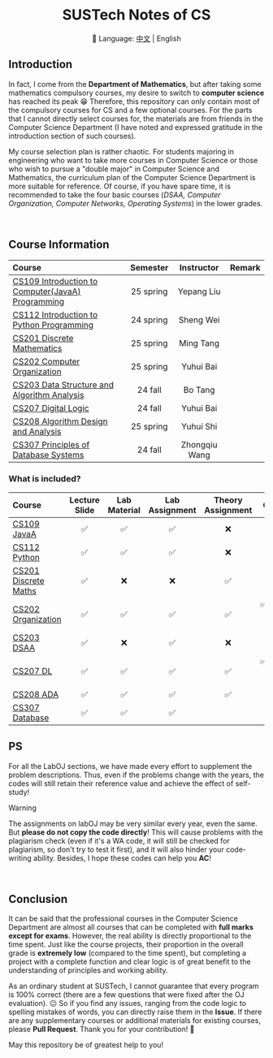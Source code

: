 <div align=center>

# SUSTech Notes of CS

📖 Language: [中文](https://github.com/lxriscute0501/SUSTech-Notes-of-CS/blob/main/README.md) | English

</div>

## Introduction

In fact, I come from the **Department of Mathematics**, but after taking some mathematics compulsory courses, my desire to switch to **computer science** has reached its peak 😁 Therefore, this repository can only contain most of the compulsory courses for CS and a few optional courses. For the parts that I cannot directly select courses for, the materials are from friends in the Computer Science Department (I have noted and expressed gratitude in the introduction section of such courses). 

My course selection plan is rather chaotic. For students majoring in engineering who want to take more courses in Computer Science or those who wish to pursue a "double major" in Computer Science and Mathematics, the curriculum plan of the Computer Science Department is more suitable for reference. Of course, if you have spare time, it is recommended to take the four basic courses (*DSAA, Computer Organization, Computer Networks, Operating Systems*) in the lower grades.

<br>

## Course Information

| Course | Semester | Instructor | Remark |
| :-------- | :-------: | :-------: | :-------: |
| [CS109 Introduction to Computer(JavaA) Programming ](./CS109%20Introduction%20to%20Computer(JavaA)%20Programming%20) | 25 spring | Yepang Liu |  |
| [CS112 Introduction to Python Programming ](./CS112%20Introduction%20to%20Python%20Programming%20)  | 24 spring | Sheng Wei |  |
| [CS201 Discrete Mathematics ](./CS201%20Discrete%20Mathematics%20) | 25 spring | Ming Tang |  |
| [CS202 Computer Organization](./CS202%20Computer%20Organization) | 25 spring | Yuhui Bai |  |
| [CS203 Data Structure and Algorithm Analysis ](./CS203%20Data%20Structure%20and%20Algorithm%20Analysis%20) | 24 fall | Bo Tang |  |
| [CS207 Digital Logic ](./CS207%20Digital%20Logic%20) | 24 fall | Yuhui Bai |  |
| [CS208 Algorithm Design and Analysis ](./CS208%20Algorithm%20Design%20and%20Analysis%20) | 25 spring | Yuhui Shi |  |
| [CS307 Principles of Database Systems ](./CS307%20Principles%20of%20Database%20Systems%20) | 24 fall | Zhongqiu Wang |  |

### What is included?

| Course | Lecture Slide | Lab Material | Lab Assignment | Theory Assignment | Quiz | Project |
| :-------- | :-------: | :-------: | :-------: | :-------: | :-------: | :-------: |
| [CS109 JavaA ](./CS109%20Introduction%20to%20Computer(JavaA)%20Programming%20) | ✅ | ✅ | ✅ | ❌ | ✅ | ✅ | 
| [CS112 Python ](./CS112%20Introduction%20to%20Python%20Programming%20)  | ✅ | ✅ | ✅ | ❌ | ✅ | ❌ |
| [CS201 Discrete Maths ](./CS201%20Discrete%20Mathematics%20) | ✅ | ❌ | ❌ | ✅ | ✅ | ✅(optional) |
| [CS202 Organization](./CS202%20Computer%20Organization) | ✅ | ✅ | ✅ | ✅ | ✅(lab, on BB) | ✅ |
| [CS203 DSAA ](./CS203%20Data%20Structure%20and%20Algorithm%20Analysis%20) | ✅ | ❌ | ✅ | ❌ | ✅ | ❌ |
| [CS207 DL ](./CS207%20Digital%20Logic%20) | ✅ | ✅ | ✅ | ✅ | ✅(lab, on BB) | ✅ |
| [CS208 ADA ](./CS208%20Algorithm%20Design%20and%20Analysis%20) | ✅ | ✅ | ✅ | ✅ | ❌ | ❌ |
| [CS307 Database ](./CS307%20Principles%20of%20Database%20Systems%20) | ✅ | ✅ | ✅ | | | ✅ |

## PS

For all the LabOJ sections, we have made every effort to supplement the problem descriptions. Thus, even if the problems change with the years, the codes will still retain their reference value and achieve the effect of self-study!

>[!warning]
> The assignments on labOJ may be very similar every year, even the same. But **please do not copy the code directly**! This will cause problems with the plagiarism check (even if it's a WA code, it will still be checked for plagiarism, so don't try to test it first), and it will also hinder your code-writing ability. Besides, I hope these codes can help you **AC**!

<br>

## Conclusion

It can be said that the professional courses in the Computer Science Department are almost all courses that can be completed with **full marks except for exams**. However, the real ability is directly proportional to the time spent. Just like the course projects, their proportion in the overall grade is **extremely low** (compared to the time spent), but completing a project with a complete function and clear logic is of great benefit to the understanding of principles and working ability. 

As an ordinary student at SUSTech, I cannot guarantee that every program is 100% correct (there are a few questions that were fixed after the OJ evaluation). 😐 So if you find any issues, ranging from the code logic to spelling mistakes of words, you can directly raise them in the **Issue**. If there are any supplementary courses or additional materials for existing courses, please **Pull Request**. Thank you for your contribution! 🙏

May this repository be of greatest help to you!
